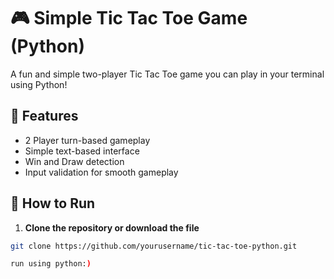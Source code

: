 # 🎮 Simple Tic Tac Toe Game (Python)

A fun and simple two-player Tic Tac Toe game you can play in your terminal using Python!

## 📝 Features
- 2 Player turn-based gameplay
- Simple text-based interface
- Win and Draw detection
- Input validation for smooth gameplay

## 🚀 How to Run

1. **Clone the repository or download the file**  
```bash
git clone https://github.com/yourusername/tic-tac-toe-python.git

run using python:)
